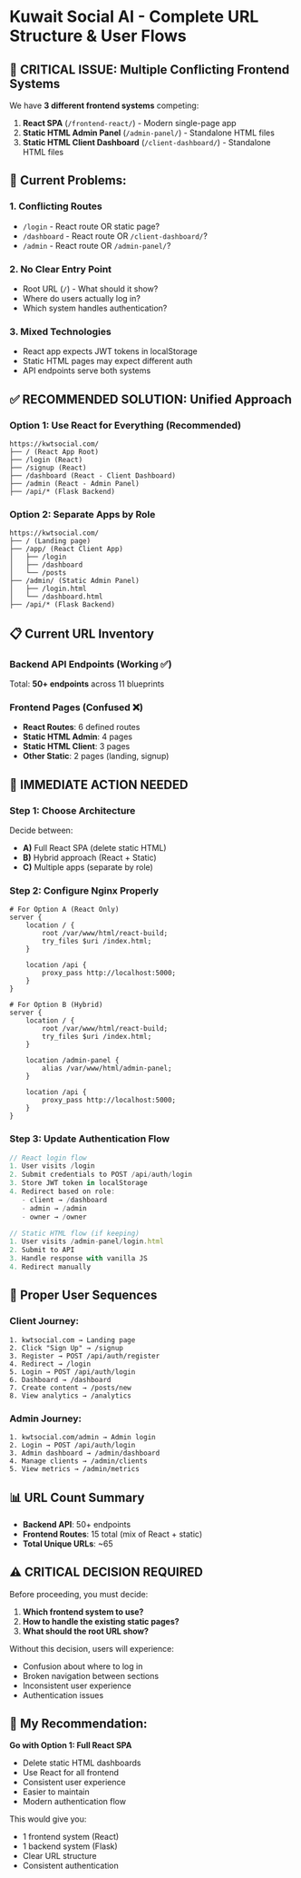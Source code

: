 # Kuwait Social AI - Complete URL Structure & User Flows

## 🔴 CRITICAL ISSUE: Multiple Conflicting Frontend Systems

We have **3 different frontend systems** competing:

1. **React SPA** (`/frontend-react/`) - Modern single-page app
2. **Static HTML Admin Panel** (`/admin-panel/`) - Standalone HTML files
3. **Static HTML Client Dashboard** (`/client-dashboard/`) - Standalone HTML files

## 🚨 Current Problems:

### 1. **Conflicting Routes**
- `/login` - React route OR static page?
- `/dashboard` - React route OR `/client-dashboard/`?
- `/admin` - React route OR `/admin-panel/`?

### 2. **No Clear Entry Point**
- Root URL (`/`) - What should it show?
- Where do users actually log in?
- Which system handles authentication?

### 3. **Mixed Technologies**
- React app expects JWT tokens in localStorage
- Static HTML pages may expect different auth
- API endpoints serve both systems

## ✅ RECOMMENDED SOLUTION: Unified Approach

### Option 1: Use React for Everything (Recommended)
```
https://kwtsocial.com/
├── / (React App Root)
├── /login (React)
├── /signup (React)
├── /dashboard (React - Client Dashboard)
├── /admin (React - Admin Panel)
├── /api/* (Flask Backend)
```

### Option 2: Separate Apps by Role
```
https://kwtsocial.com/
├── / (Landing page)
├── /app/ (React Client App)
│   ├── /login
│   ├── /dashboard
│   └── /posts
├── /admin/ (Static Admin Panel)
│   ├── /login.html
│   └── /dashboard.html
├── /api/* (Flask Backend)
```

## 📋 Current URL Inventory

### Backend API Endpoints (Working ✅)
Total: **50+ endpoints** across 11 blueprints

### Frontend Pages (Confused ❌)
- **React Routes**: 6 defined routes
- **Static HTML Admin**: 4 pages
- **Static HTML Client**: 3 pages
- **Other Static**: 2 pages (landing, signup)

## 🎯 IMMEDIATE ACTION NEEDED

### Step 1: Choose Architecture
Decide between:
- **A)** Full React SPA (delete static HTML)
- **B)** Hybrid approach (React + Static)
- **C)** Multiple apps (separate by role)

### Step 2: Configure Nginx Properly
```nginx
# For Option A (React Only)
server {
    location / {
        root /var/www/html/react-build;
        try_files $uri /index.html;
    }
    
    location /api {
        proxy_pass http://localhost:5000;
    }
}

# For Option B (Hybrid)
server {
    location / {
        root /var/www/html/react-build;
        try_files $uri /index.html;
    }
    
    location /admin-panel {
        alias /var/www/html/admin-panel;
    }
    
    location /api {
        proxy_pass http://localhost:5000;
    }
}
```

### Step 3: Update Authentication Flow
```javascript
// React login flow
1. User visits /login
2. Submit credentials to POST /api/auth/login
3. Store JWT token in localStorage
4. Redirect based on role:
   - client → /dashboard
   - admin → /admin
   - owner → /owner

// Static HTML flow (if keeping)
1. User visits /admin-panel/login.html
2. Submit to API
3. Handle response with vanilla JS
4. Redirect manually
```

## 🔄 Proper User Sequences

### Client Journey:
```
1. kwtsocial.com → Landing page
2. Click "Sign Up" → /signup
3. Register → POST /api/auth/register
4. Redirect → /login
5. Login → POST /api/auth/login
6. Dashboard → /dashboard
7. Create content → /posts/new
8. View analytics → /analytics
```

### Admin Journey:
```
1. kwtsocial.com/admin → Admin login
2. Login → POST /api/auth/login
3. Admin dashboard → /admin/dashboard
4. Manage clients → /admin/clients
5. View metrics → /admin/metrics
```

## 📊 URL Count Summary

- **Backend API**: 50+ endpoints
- **Frontend Routes**: 15 total (mix of React + static)
- **Total Unique URLs**: ~65

## ⚠️ CRITICAL DECISION REQUIRED

Before proceeding, you must decide:

1. **Which frontend system to use?**
2. **How to handle the existing static pages?**
3. **What should the root URL show?**

Without this decision, users will experience:
- Confusion about where to log in
- Broken navigation between sections
- Inconsistent user experience
- Authentication issues

## 🎯 My Recommendation:

**Go with Option 1: Full React SPA**
- Delete static HTML dashboards
- Use React for all frontend
- Consistent user experience
- Easier to maintain
- Modern authentication flow

This would give you:
- 1 frontend system (React)
- 1 backend system (Flask)
- Clear URL structure
- Consistent authentication